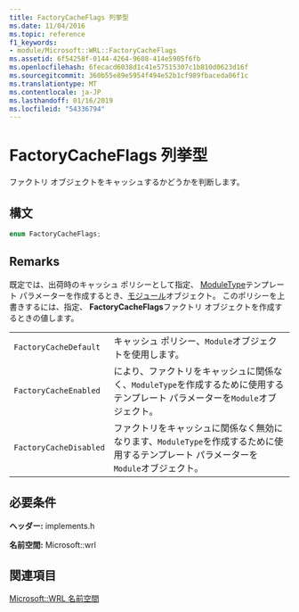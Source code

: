 ```yaml
---
title: FactoryCacheFlags 列挙型
ms.date: 11/04/2016
ms.topic: reference
f1_keywords:
- module/Microsoft::WRL::FactoryCacheFlags
ms.assetid: 6f54258f-0144-4264-9608-414e5905f6fb
ms.openlocfilehash: 6fecacd6038d1c41e57515307c1b810d0623d16f
ms.sourcegitcommit: 360b55e89e5954f494e52b1cf989fbaceda06f1c
ms.translationtype: MT
ms.contentlocale: ja-JP
ms.lasthandoff: 01/16/2019
ms.locfileid: "54336794"
---
```

# <a name="factorycacheflags-enumeration"></a>FactoryCacheFlags 列挙型

ファクトリ オブジェクトをキャッシュするかどうかを判断します。

## <a name="syntax"></a>構文

```cpp
enum FactoryCacheFlags;
```

## <a name="remarks"></a>Remarks

既定では、出荷時のキャッシュ ポリシーとして指定、 [ModuleType](moduletype-enumeration.md)テンプレート パラメーターを作成するとき、[モジュール](module-class.md)オブジェクト。 このポリシーを上書きするには、指定、 **FactoryCacheFlags**ファクトリ オブジェクトを作成するときの値します。

|||
|-|-|
|`FactoryCacheDefault`|キャッシュ ポリシー、`Module`オブジェクトを使用します。|
|`FactoryCacheEnabled`|により、ファクトリをキャッシュに関係なく、`ModuleType`を作成するために使用するテンプレート パラメーターを`Module`オブジェクト。|
|`FactoryCacheDisabled`|ファクトリをキャッシュに関係なく無効になります、`ModuleType`を作成するために使用するテンプレート パラメーターを`Module`オブジェクト。|

## <a name="requirements"></a>必要条件

**ヘッダー:** implements.h

**名前空間:** Microsoft::wrl

## <a name="see-also"></a>関連項目

[Microsoft::WRL 名前空間](microsoft-wrl-namespace.md)